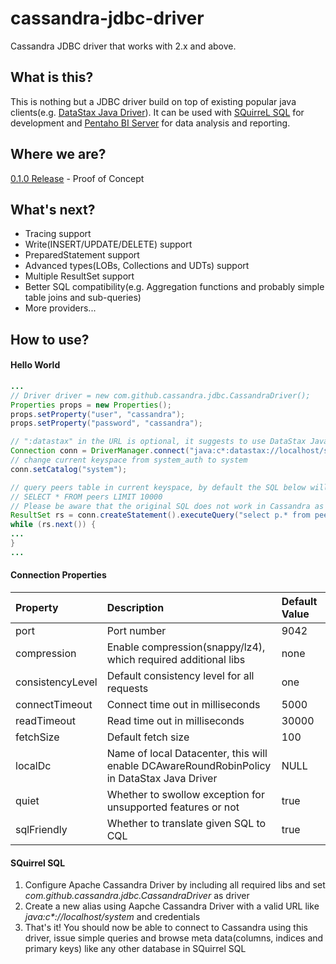 # cassandra-jdbc-driver
Cassandra JDBC driver that works with 2.x and above. 

## What is this?
This is nothing but a JDBC driver build on top of existing popular java clients(e.g. [DataStax Java Driver](https://github.com/datastax/java-driver/)). It can be used with [SQuirreL SQL](http://www.squirrelsql.org/) for development and [Pentaho BI Server](http://community.pentaho.com/) for data analysis and reporting.

## Where we are?
[0.1.0 Release](https://github.com/zhicwu/cassandra-jdbc-driver/releases/tag/0.1.0) - Proof of Concept

## What's next?
- Tracing support
- Write(INSERT/UPDATE/DELETE) support
- PreparedStatement support
- Advanced types(LOBs, Collections and UDTs) support
- Multiple ResultSet support
- Better SQL compatibility(e.g. Aggregation functions and probably simple table joins and sub-queries)
- More providers...

## How to use?
#### Hello World
```java
...
// Driver driver = new com.github.cassandra.jdbc.CassandraDriver();
Properties props = new Properties();
props.setProperty("user", "cassandra");
props.setProperty("password", "cassandra");

// ":datastax" in the URL is optional, it suggests to use DataStax Java driver as the provider to connect to Cassandra
Connection conn = DriverManager.connect("java:c*:datastax://localhost/system_auth?consistency=ONE", props);
// change current keyspace from system_auth to system
conn.setCatalog("system");

// query peers table in current keyspace, by default the SQL below will be translated into the following CQL:
// SELECT * FROM peers LIMIT 10000
// Please be aware that the original SQL does not work in Cassandra as table alias is not supported
ResultSet rs = conn.createStatement().executeQuery("select p.* from peers p");
while (rs.next()) {
...
}
...
```
#### Connection Properties
| Property         | Description                                | Default Value |
|:-----------------|:-------------------------------------------|:--------------|
| port             | Port number                                | 9042 |
| compression      | Enable compression(snappy/lz4), which required additional libs | none |
| consistencyLevel | Default consistency level for all requests | one |
| connectTimeout   | Connect time out in milliseconds           | 5000 |
| readTimeout      | Read time out in milliseconds              | 30000 |
| fetchSize        | Default fetch size                         | 100 |
| localDc          | Name of local Datacenter, this will enable DCAwareRoundRobinPolicy in DataStax Java Driver | NULL | 
| quiet            | Whether to swollow exception for unsupported features or not | true |
| sqlFriendly      | Whether to translate given SQL to CQL      | true |
#### SQuirrel SQL
1. Configure Apache Cassandra Driver by including all required libs and set _com.github.cassandra.jdbc.CassandraDriver_ as driver
2. Create a new alias using Aapche Cassandra Driver with a valid URL like _java:c*://localhost/system_ and credentials
3. That's it! You should now be able to connect to Cassandra using this driver, issue simple queries and browse meta data(columns, indices and primary keys) like any other database in SQuirrel SQL
